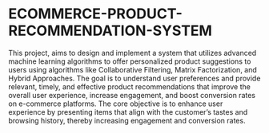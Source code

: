 # ECOMMERCE-PRODUCT-RECOMMENDATION-SYSTEM
This project, aims to design and implement a system that utilizes advanced machine learning algorithms to offer personalized product suggestions to users using algorithms like Collaborative Filtering, Matrix Factorization, and Hybrid Approaches. The goal is to understand user preferences and provide relevant, timely, and effective product recommendations that improve the overall user experience, increase engagement, and boost conversion rates on e-commerce platforms. The core objective is to enhance user experience by presenting items that align with the customer’s tastes and browsing history, thereby increasing engagement and conversion rates.
